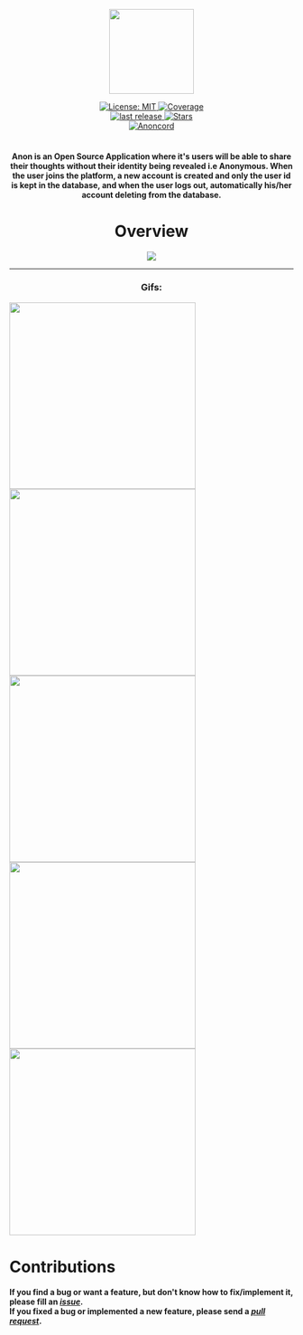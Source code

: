 
<p align="center">
  <img height="150" src="https://github.com/Steve55jobs/anon-default-posts/blob/main/ghost.png">
</p>
   
 <p align="center">
  <div align="center">
  <a href="https://opensource.org/licenses/MIT">
    <img src="https://img.shields.io/badge/License-MIT-red.svg"
      alt="License: MIT" />
  </a>
  <a href="https://codecov.io/gh/theiskaa/anon">
    <img src="https://codecov.io/gh/theiskaa/anon/branch/develop/graph/badge.svg?token=vT72y57Pcn"
      alt="Coverage" />
  </a>
  <br>
  <a href="https://github.com/theiskaa/anon/releases">
    <img src="https://img.shields.io/github/v/release/theiskaa/anon?label=Last%20release"
      alt="last release" />
  </a>
  <a href="https://github.com/theiskaa/anon/stargazers">
    <img src="https://img.shields.io/github/stars/theiskaa/anon?label=Anon%20stargazers&style=social"
      alt="Stars" />
  </a>
  <br>
  <a href="https://discord.gg/CtStkzrHV3">
    <img src="https://img.shields.io/discord/914899238415130714?color=blue&label=Anon Community&logo=discord"
      alt="Anoncord" />
  </a>   
</div><br>

<h4 align="center">Anon is an Open Source Application where it's users will be able to share their thoughts without their identity being revealed i.e Anonymous. When the user joins the platform, a new account is created and only the user id is kept in the database, and when the user logs out, automatically his/her account deleting from the database.</h4>

<h1 align="center">Overview</h1>

<p align="center">
 <img src="https://github.com/theiskaa/anon/blob/feature/readme/assets/overview/overview.png">
</p>

---
<h3 align="center">Gifs:</h3>

<img height="330" src="https://raw.githubusercontent.com/theiskaa/anon/feature/readme/assets/overview/gifs/auth.gif"> <img height="330" src="https://raw.githubusercontent.com/theiskaa/anon/feature/readme/assets/overview/gifs/posting.gif"> <img height="330" 
src="https://raw.githubusercontent.com/theiskaa/anon/feature/readme/assets/overview/gifs/searching.gif"> <img height="330" 
src="https://raw.githubusercontent.com/theiskaa/anon/feature/readme/assets/overview/gifs/commenting.gif"> <img height="330" 
src="https://raw.githubusercontent.com/theiskaa/anon/feature/readme/assets/overview/gifs/saving.gif">

# Contributions
**If you find a bug or want a feature, but don't know how to fix/implement it, please fill an *[issue](https://github.com/theiskaa/anon/issues)*.** <br>
**If you fixed a bug or implemented a new feature, please send a *[pull request](https://github.com/theiskaa/anon/pulls)*.**
